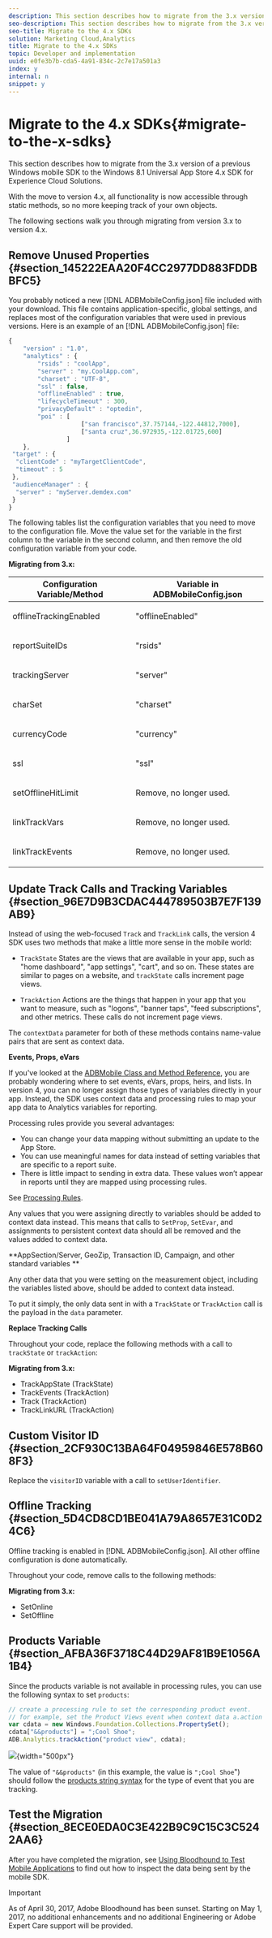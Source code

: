 ```yaml
---
description: This section describes how to migrate from the 3.x version of a previous Windows mobile SDK to the Windows 8.1 Universal App Store 4.x SDK for Experience Cloud Solutions.
seo-description: This section describes how to migrate from the 3.x version of a previous Windows mobile SDK to the Windows 8.1 Universal App Store 4.x SDK for Experience Cloud Solutions.
seo-title: Migrate to the 4.x SDKs
solution: Marketing Cloud,Analytics
title: Migrate to the 4.x SDKs
topic: Developer and implementation
uuid: e0fe3b7b-cda5-4a91-834c-2c7e17a501a3
index: y
internal: n
snippet: y
---
```


# Migrate to the 4.x SDKs{#migrate-to-the-x-sdks}

This section describes how to migrate from the 3.x version of a previous Windows mobile SDK to the Windows 8.1 Universal App Store 4.x SDK for Experience Cloud Solutions.

 With the move to version 4.x, all functionality is now accessible through static methods, so no more keeping track of your own objects.

The following sections walk you through migrating from version 3.x to version 4.x.

## Remove Unused Properties {#section_145222EAA20F4CC2977DD883FDDBBFC5}

You probably noticed a new [!DNL ADBMobileConfig.json] file included with your download. This file contains application-specific, global settings, and replaces most of the configuration variables that were used in previous versions. Here is an example of an [!DNL ADBMobileConfig.json] file:

```js
{ 
    "version" : "1.0", 
    "analytics" : { 
        "rsids" : "coolApp", 
        "server" : "my.CoolApp.com", 
        "charset" : "UTF-8", 
        "ssl" : false, 
        "offlineEnabled" : true, 
        "lifecycleTimeout" : 300, 
        "privacyDefault" : "optedin", 
        "poi" : [ 
                    ["san francisco",37.757144,-122.44812,7000], 
                    ["santa cruz",36.972935,-122.01725,600] 
                ] 
    }, 
 "target" : { 
  "clientCode" : "myTargetClientCode", 
  "timeout" : 5 
 }, 
 "audienceManager" : { 
  "server" : "myServer.demdex.com" 
 } 
}
```

The following tables list the configuration variables that you need to move to the configuration file. Move the value set for the variable in the first column to the variable in the second column, and then remove the old configuration variable from your code.

**Migrating from 3.x:** 

<table id="table_3F755933E2904E7C9BBF8D89A08A2685"> 
 <thead> 
  <tr> 
   <th colname="col1" class="entry"> Configuration Variable/Method </th> 
   <th colname="col2" class="entry"> Variable in ADBMobileConfig.json </th> 
  </tr> 
 </thead>
 <tbody> 
  <tr> 
   <td colname="col1"> offlineTrackingEnabled </td> 
   <td colname="col2"> <p>"offlineEnabled" </p> </td> 
  </tr> 
  <tr> 
   <td colname="col1"> reportSuiteIDs </td> 
   <td colname="col2"> <p>"rsids" </p> </td> 
  </tr> 
  <tr> 
   <td colname="col1"> trackingServer </td> 
   <td colname="col2"> <p>"server" </p> </td> 
  </tr> 
  <tr> 
   <td colname="col1"> charSet </td> 
   <td colname="col2"> <p> "charset" </p> </td> 
  </tr> 
  <tr> 
   <td colname="col1"> currencyCode </td> 
   <td colname="col2"> <p> "currency" </p> </td> 
  </tr> 
  <tr> 
   <td colname="col1"> ssl </td> 
   <td colname="col2"> <p> "ssl" </p> </td> 
  </tr> 
  <tr> 
   <td colname="col1"> setOfflineHitLimit </td> 
   <td colname="col2"> <p>Remove, no longer used. </p> </td> 
  </tr> 
  <tr> 
   <td colname="col1"> linkTrackVars </td> 
   <td colname="col2"> <p>Remove, no longer used. </p> </td> 
  </tr> 
  <tr> 
   <td colname="col1"> linkTrackEvents </td> 
   <td colname="col2"> <p>Remove, no longer used. </p> </td> 
  </tr> 
 </tbody> 
</table>

## Update Track Calls and Tracking Variables {#section_96E7D9B3CDAC444789503B7E7F139AB9}

Instead of using the web-focused `Track` and `TrackLink` calls, the version 4 SDK uses two methods that make a little more sense in the mobile world:

* `TrackState` States are the views that are available in your app, such as "home dashboard", "app settings", "cart", and so on. These states are similar to pages on a website, and `trackState` calls increment page views. 

* `TrackAction` Actions are the things that happen in your app that you want to measure, such as "logons", "banner taps", "feed subscriptions", and other metrics. These calls do not increment page views.

The `contextData` parameter for both of these methods contains name-value pairs that are sent as context data.

**Events, Props, eVars**

If you've looked at the [ADBMobile Class and Method Reference](c-configuration/methods.md#concept_12F12E3E0E434F8CB997AF4027810EBF), you are probably wondering where to set events, eVars, props, heirs, and lists. In version 4, you can no longer assign those types of variables directly in your app. Instead, the SDK uses context data and processing rules to map your app data to Analytics variables for reporting.

Processing rules provide you several advantages:

* You can change your data mapping without submitting an update to the App Store. 
* You can use meaningful names for data instead of setting variables that are specific to a report suite. 
* There is little impact to sending in extra data. These values won’t appear in reports until they are mapped using processing rules.

See [Processing Rules](analytics/analytics.md#section_66EE762EEA5E4728864166201617DEBF).

Any values that you were assigning directly to variables should be added to context data instead. This means that calls to `SetProp`, `SetEvar`, and assignments to persistent context data should all be removed and the values added to context data.

**AppSection/Server, GeoZip, Transaction ID, Campaign, and other standard variables **

Any other data that you were setting on the measurement object, including the variables listed above, should be added to context data instead.

To put it simply, the only data sent in with a `TrackState` or `TrackAction` call is the payload in the `data` parameter.

**Replace Tracking Calls**

Throughout your code, replace the following methods with a call to `trackState` or `trackAction`:

**Migrating from 3.x:**

* TrackAppState (TrackState) 
* TrackEvents (TrackAction) 
* Track (TrackAction) 
* TrackLinkURL (TrackAction)

## Custom Visitor ID {#section_2CF930C13BA64F04959846E578B608F3}

Replace the `visitorID` variable with a call to `setUserIdentifier`.

## Offline Tracking {#section_5D4CD8CD1BE041A79A8657E31C0D24C6}

Offline tracking is enabled in [!DNL ADBMobileConfig.json]. All other offline configuration is done automatically.

Throughout your code, remove calls to the following methods:

**Migrating from 3.x:**

* SetOnline 
* SetOffline

## Products Variable {#section_AFBA36F3718C44D29AF81B9E1056A1B4}

Since the products variable is not available in processing rules, you can use the following syntax to set `products`:

```js
// create a processing rule to set the corresponding product event. 
// for example, set the Product Views event when context data a.action = "product view" 
var cdata = new Windows.Foundation.Collections.PropertySet(); 
cdata["&&products"] = ";Cool Shoe"; 
ADB.Analytics.trackAction("product view", cdata);
```

![](assets/prod-view.png){width="500px"}

The value of `"&&products"` (in this example, the value is `";Cool Shoe`") should follow the [products string syntax](https://microsite.omniture.com/t2/help/en_US/sc/implement/?f=c_products) for the type of event that you are tracking.

## Test the Migration {#section_8ECE0EDA0C3E422B9C9C15C3C5242AA6}

After you have completed the migration, see [Using Bloodhound to Test Mobile Applications](bloodhound.md#concept_20BC9E1C41F24A98BF862CF57DD608DA) to find out how to inspect the data being sent by the mobile SDK.

>[!IMPORTANT]
>
>As of April 30, 2017, Adobe Bloodhound has been sunset. Starting on May 1, 2017, no additional enhancements and no additional Engineering or Adobe Expert Care support will be provided.


